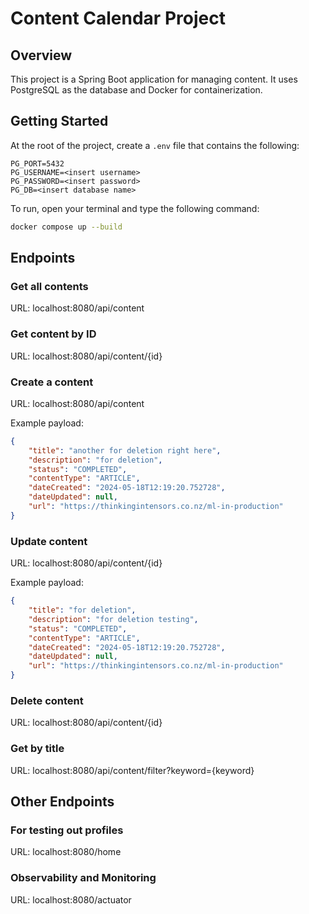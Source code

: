 # Content Calendar Project

## Overview

This project is a Spring Boot application for managing content. It uses PostgreSQL as the database and Docker for containerization.

## Getting Started

At the root of the project, create a `.env` file that contains the following:
```
PG_PORT=5432
PG_USERNAME=<insert username>
PG_PASSWORD=<insert password>
PG_DB=<insert database name>
```

To run, open your terminal and type the following command:

```sh
docker compose up --build
```

## Endpoints
### Get all contents
URL: localhost:8080/api/content

### Get content by ID
URL: localhost:8080/api/content/{id}

### Create a content
URL: localhost:8080/api/content

Example payload:
```json
{
    "title": "another for deletion right here",
    "description": "for deletion",
    "status": "COMPLETED",
    "contentType": "ARTICLE",
    "dateCreated": "2024-05-18T12:19:20.752728",
    "dateUpdated": null,
    "url": "https://thinkingintensors.co.nz/ml-in-production"
}
```

### Update content
URL: localhost:8080/api/content/{id}

Example payload:
```json
{
    "title": "for deletion",
    "description": "for deletion testing",
    "status": "COMPLETED",
    "contentType": "ARTICLE",
    "dateCreated": "2024-05-18T12:19:20.752728",
    "dateUpdated": null,
    "url": "https://thinkingintensors.co.nz/ml-in-production"
}
```

### Delete content
URL: localhost:8080/api/content/{id}

### Get by title
URL: localhost:8080/api/content/filter?keyword={keyword}

## Other Endpoints
### For testing out profiles
URL: localhost:8080/home

### Observability and Monitoring
URL: localhost:8080/actuator
